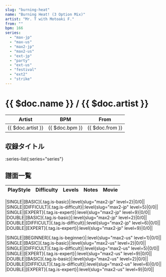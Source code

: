 ```yaml
---
slug: "burning-heat"
name: "Burning Heat! (3 Option Mix)"
artist: "Mr. T with Motoaki F."
from: ""
bpm: 166
series:
  - "max-jp"
  - "max-us"
  - "max2-jp"
  - "max2-us"
  - "ext-jp"
  - "party"
  - "ext-us"
  - "festival"
  - "ext2"
  - "strike"
---
```


# {{ $doc.name }} / {{ $doc.artist }}

|Artist|BPM|From|
|------|---|----|
|{{ $doc.artist }}|{{ $doc.bpm }}|{{ $doc.from }}|

## 収録タイトル

:series-list{:series="series"}

## 譜面一覧

|PlayStyle|Difficulty|Levels|Notes|Movie|
|---------|----------|------|-----|-----|
<!-- max2-jp -->
|SINGLE|[BASIC]{.tag.is-basic}|:level{slug="max2-jp" level=2}|0/0||
|SINGLE|[DIFFICULT]{.tag.is-difficult}|:level{slug="max2-jp" level=5}|0/0||
|SINGLE|[EXPERT]{.tag.is-expert}|:level{slug="max2-jp" level=9}|0/0||
|DOUBLE|[BASIC]{.tag.is-basic}|:level{slug="max2-jp" level=2}|0/0||
|DOUBLE|[DIFFICULT]{.tag.is-difficult}|:level{slug="max2-jp" level=6}|0/0||
|DOUBLE|[EXPERT]{.tag.is-expert}|:level{slug="max2-jp" level=9}|0/0||
<!-- max2-us -->
|SINGLE|[BEGINNER]{.tag.is-beginner}|:level{slug="max2-us" level=1}|0/0||
|SINGLE|[BASIC]{.tag.is-basic}|:level{slug="max2-us" level=2}|0/0||
|SINGLE|[DIFFICULT]{.tag.is-difficult}|:level{slug="max2-us" level=5}|0/0||
|SINGLE|[EXPERT]{.tag.is-expert}|:level{slug="max2-us" level=9}|0/0||
|DOUBLE|[BASIC]{.tag.is-basic}|:level{slug="max2-us" level=2}|0/0||
|DOUBLE|[DIFFICULT]{.tag.is-difficult}|:level{slug="max2-us" level=6}|0/0||
|DOUBLE|[EXPERT]{.tag.is-expert}|:level{slug="max2-us" level=9}|0/0||
